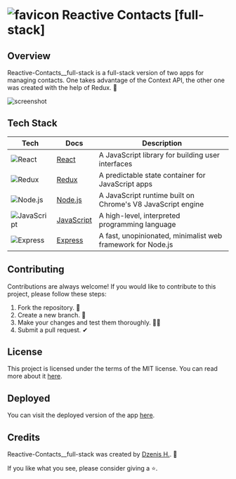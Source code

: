 ##
# ![favicon](https://raw.githubusercontent.com/dzenis-h/Reactive-Contacts__full-stack/main/build/fa) Reactive Contacts [full-stack]

## Overview
Reactive-Contacts__full-stack is a full-stack version of two apps for managing contacts. One takes advantage of the Context API, the other one was created with the help of Redux. 📱

![screenshot](https://drive.google.com/uc?export=view&id=1wXUFPxXtakvRKDiWckaOnygy7qX7oBnh)

## Tech Stack

| Tech | Docs | Description |
| --- | --- | --- |
| ![React](https://img.shields.io/badge/-React-61DAFB?style=for-the-badge&logo=react&logoColor=white) | [React](https://reactjs.org/docs/getting-started.html) | A JavaScript library for building user interfaces |
| ![Redux](https://img.shields.io/badge/-Redux-764ABC?style=for-the-badge&logo=redux&logoColor=white) | [Redux](https://redux.js.org/introduction/getting-started) | A predictable state container for JavaScript apps |
| ![Node.js](https://img.shields.io/badge/-Node.js-339933?style=for-the-badge&logo=node.js&logoColor=white) | [Node.js](https://nodejs.org/en/docs/) | A JavaScript runtime built on Chrome's V8 JavaScript engine |
| ![JavaScript](https://img.shields.io/badge/-JavaScript-F7DF1E?style=for-the-badge&logo=javascript&logoColor=black) | [JavaScript](https://developer.mozilla.org/en-US/docs/Web/JavaScript) | A high-level, interpreted programming language |
| ![Express](https://img.shields.io/badge/-Express-000000?style=for-the-badge&logo=express&logoColor=white) | [Express](https://expressjs.com/en/starter/installing.html) | A fast, unopinionated, minimalist web framework for Node.js |

## Contributing
Contributions are always welcome! If you would like to contribute to this project, please follow these steps:
1. Fork the repository. 🍴
2. Create a new branch. 🌵
3. Make your changes and test them thoroughly. 👨‍💻
4. Submit a pull request. ✔

## License
This project is licensed under the terms of the MIT license. You can read more about it [here](https://docs.google.com/document/d/11WK7tVoTFRMcWCuGZQCRWxEsDUEJ_6ArtfV-NjWcBCU/edit?usp=sharing).

## Deployed
You can visit the deployed version of the app [here](https://reactive-contacts.onrender.com).

## Credits
Reactive-Contacts__full-stack was created by [Dzenis H.](https://www.dzenis.tech). 👾

If you like what you see, please consider giving a ⭐️.
